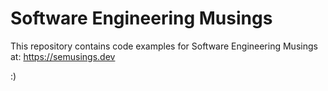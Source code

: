 # Software Engineering Musings

This repository contains code examples for Software Engineering Musings at: https://semusings.dev

:)
